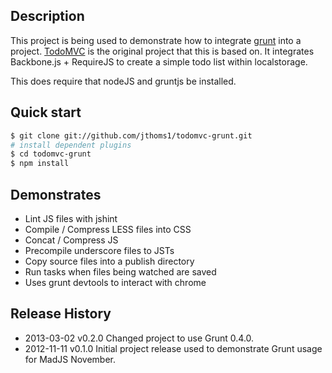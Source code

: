 ## Description

This project is being used to demonstrate how to integrate [grunt][] into
a project. [TodoMVC][] is the original
project that this is based on.  It integrates Backbone.js + RequireJS to 
create a simple todo list within localstorage.

This does require that nodeJS and gruntjs be installed.

## Quick start

```sh
$ git clone git://github.com/jthoms1/todomvc-grunt.git
# install dependent plugins
$ cd todomvc-grunt
$ npm install
```

## Demonstrates

* Lint JS files with jshint
* Compile / Compress LESS files into CSS
* Concat / Compress JS
* Precompile underscore files to JSTs
* Copy source files into a publish directory
* Run tasks when files being watched are saved
* Uses grunt devtools to interact with chrome

## Release History

* 2013-03-02    v0.2.0   Changed project to use Grunt 0.4.0.
* 2012-11-11    v0.1.0   Initial project release used to demonstrate Grunt usage for MadJS November.

[todoMVC]: http://addyosmani.github.com/todomvc
[grunt]: https://github.com/gruntjs/grunt